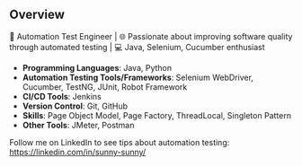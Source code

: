 ## Overview

🤖 Automation Test Engineer | 🌐 Passionate about improving software quality through automated testing | 💻 Java, Selenium, Cucumber enthusiast

- **Programming Languages**: Java, Python
- **Automation Testing Tools/Frameworks**: Selenium WebDriver, Cucumber, TestNG, JUnit, Robot Framework
- **CI/CD Tools**: Jenkins
- **Version Control**: Git, GitHub
- **Skills**: Page Object Model, Page Factory, ThreadLocal, Singleton Pattern
- **Other Tools**: JMeter, Postman

Follow me on LinkedIn to see tips about automation testing: https://linkedin.com/in/sunny-sunny/
